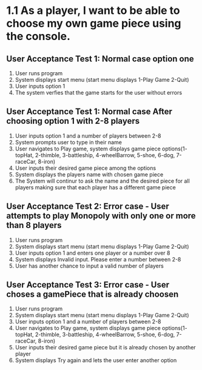 # 1.1 As a player, I want to be able to choose my own game piece using the console.
## User Acceptance Test 1: Normal case option one
1. User runs program
2. System displays start menu (start menu displays 1-Play Game 2-Quit)
3. User inputs option 1
4. The system verfies that the game starts for the user without errors

## User Acceptance Test 1: Normal case After choosing option 1 with 2-8 players
1. User inputs  option 1 and a number of players between 2-8
2. System prompts user to type in their name
3. User navigates to Play game, system displays game piece options(1- topHat, 2-thimble, 3-battleship, 4-wheelBarrow, 5-shoe, 6-dog, 7-raceCar, 8-iron)
4. User inputs their desired game piece among the options
5. System displays the players name with chosen game piece
6. The System will continur to ask the name and the desired piece for all players making sure that each player has a different game piece
   
## User Acceptance Test 2: Error case - User attempts to play Monopoly with only one or more than 8 players

1. User runs program
2. System displays start menu (start menu displays 1-Play Game 2-Quit)
3. User inputs  option 1 and enters one player or a number over 8
4. System displays Invalid input. Please enter a number between 2-8
5. User has another chance to input a valid number of players

## User Acceptance Test 3: Error case - User choses a gamePiece that is already choosen

1. User runs program
2. System displays start menu (start menu displays 1-Play Game 2-Quit)
3. User inputs  option 1 and a number of players between 2-8
4. User navigates to Play game, system displays game piece options(1- topHat, 2-thimble, 3-battleship, 4-wheelBarrow, 5-shoe, 6-dog, 7-raceCar, 8-iron)
5. User inputs their desired game piece but it is already chosen by another player
6. System displays Try again and lets the user enter another option
